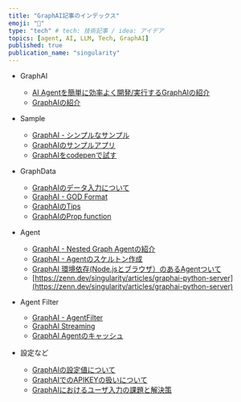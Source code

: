 ```yaml
---
title: "GraphAI記事のインデックス"
emoji: "🤖"
type: "tech" # tech: 技術記事 / idea: アイデア
topics: [agent, AI, LLM, Tech, GraphAI]
published: true
publication_name: "singularity"
---
```


- GraphAI
  - [AI Agentを簡単に効率よく開発/実行するGraphAIの紹介](https://zenn.dev/singularity/articles/graphai-tutorial_1)
  - [GraphAIの紹介](https://zenn.dev/singularity/articles/graphai-about)

- Sample
  - [GraphAI - シンプルなサンプル](https://zenn.dev/singularity/articles/graphai-sample-simple-graph)
  - [GraphAIのサンプルアプリ](https://zenn.dev/singularity/articles/graphai-samples)
  - [GraphAIをcodepenで試す](https://zenn.dev/singularity/articles/graphai-code-pen)
  
- GraphData
  - [GraphAIのデータ入力について](https://zenn.dev/singularity/articles/graphai-inputs)
  - [GraphAI - GOD Format](https://zenn.dev/singularity/articles/graphai-god-format)
  - [GraphAIのTips](https://zenn.dev/singularity/articles/graphai-tips)
  - [GraphAIのProp function](https://zenn.dev/singularity/articles/graphai-prop-function)
  
- Agent
  - [GraphAI - Nested Graph Agentの紹介](https://zenn.dev/singularity/articles/graphai-agents)
  - [GraphAI - Agentのスケルトン作成](https://zenn.dev/singularity/articles/graphai-create-graphai-agent)
  - [GraphAI 環境依存(Node.jsとブラウザ）のあるAgentついて](https://zenn.dev/singularity/articles/graphai-node-browser)
  - [https://zenn.dev/singularity/articles/graphai-python-server](https://zenn.dev/singularity/articles/graphai-python-server)

- Agent Filter
  - [GraphAI - AgentFilter](https://zenn.dev/singularity/articles/graphai-agent-filter)
  - [GraphAI Streaming](https://zenn.dev/singularity/articles/graphai-streaming)
  - [GraphAI Agentのキャッシュ](https://zenn.dev/singularity/articles/graphai-cache)


- 設定など
  - [GraphAIの設定値について](https://zenn.dev/singularity/articles/graphai-settings)
  - [GraphAIでのAPIKEYの扱いについて](https://zenn.dev/singularity/articles/graphai-apikey)
  - [GraphAIにおけるユーザ入力の課題と解決策](https://zenn.dev/singularity/articles/graphai-user-input)
